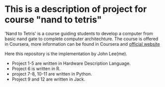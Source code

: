 # This is a description of project for course "nand to tetris"

'Nand to Tetris' is a course guiding students to develop a computer from basic nand gate to complete computer architechture. The course is offered in Coursera, more information can be found in Coursera and [official website](http://www.nand2tetris.org/)

Here this repository is the implementation by John Lee(me).
- Project 1-5 are written in Hardware Description Language.
- Project 6 is written in R.
- project 7-8, 10-11 are written in Python.
- Project 9 and 12 are written in Jack.
